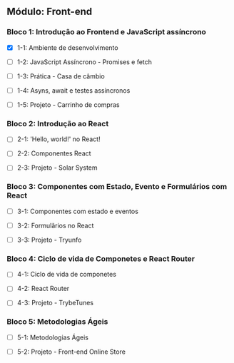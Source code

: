 ## Módulo: Front-end

### Bloco 1: Introdução ao Frontend e JavaScript assíncrono

- [X] 1-1: Ambiente de desenvolvimento

- [ ] 1-2:  JavaScript Assíncrono - Promises e fetch

- [ ] 1-3: Prática - Casa de câmbio

- [ ] 1-4: Asyns, await e testes assíncronos

- [ ] 1-5: Projeto - Carrinho de compras

### Bloco 2: Introdução ao React

- [ ] 2-1: 'Hello, world!' no React!

- [ ] 2-2:  Componentes React

- [ ] 2-3: Projeto - Solar System

### Bloco 3: Componentes com Estado, Evento e Formulários com React

- [ ] 3-1: Componentes com estado e eventos

- [ ] 3-2:  Formulãrios no React

- [ ] 3-3: Projeto - Tryunfo

### Bloco 4: Ciclo de vida de Componetes e React Router

- [ ] 4-1: Ciclo de vida de componetes

- [ ] 4-2:  React Router

- [ ] 4-3: Projeto - TrybeTunes

### Bloco 5: Metodologias Ágeis

- [ ] 5-1: Metodologias Ágeis

- [ ] 5-2: Projeto - Front-end Online Store
